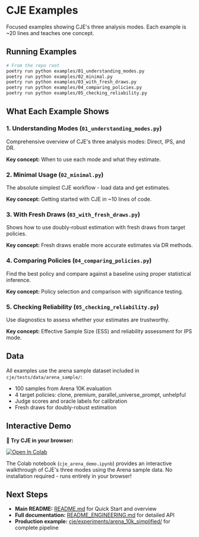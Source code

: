 # CJE Examples

Focused examples showing CJE's three analysis modes. Each example is ~20 lines and teaches one concept.

## Running Examples

```bash
# From the repo root
poetry run python examples/01_understanding_modes.py
poetry run python examples/02_minimal.py
poetry run python examples/03_with_fresh_draws.py
poetry run python examples/04_comparing_policies.py
poetry run python examples/05_checking_reliability.py
```

## What Each Example Shows

### 1. Understanding Modes (`01_understanding_modes.py`)
Comprehensive overview of CJE's three analysis modes: Direct, IPS, and DR.

**Key concept:** When to use each mode and what they estimate.

### 2. Minimal Usage (`02_minimal.py`)
The absolute simplest CJE workflow - load data and get estimates.

**Key concept:** Getting started with CJE in ~10 lines of code.

### 3. With Fresh Draws (`03_with_fresh_draws.py`)
Shows how to use doubly-robust estimation with fresh draws from target policies.

**Key concept:** Fresh draws enable more accurate estimates via DR methods.

### 4. Comparing Policies (`04_comparing_policies.py`)
Find the best policy and compare against a baseline using proper statistical inference.

**Key concept:** Policy selection and comparison with significance testing.

### 5. Checking Reliability (`05_checking_reliability.py`)
Use diagnostics to assess whether your estimates are trustworthy.

**Key concept:** Effective Sample Size (ESS) and reliability assessment for IPS mode.

## Data

All examples use the arena sample dataset included in `cje/tests/data/arena_sample/`:
- 100 samples from Arena 10K evaluation
- 4 target policies: clone, premium, parallel_universe_prompt, unhelpful
- Judge scores and oracle labels for calibration
- Fresh draws for doubly-robust estimation

## Interactive Demo

**🚀 Try CJE in your browser:**

[![Open In Colab](https://colab.research.google.com/assets/colab-badge.svg)](https://colab.research.google.com/github/cimo-labs/cje/blob/main/examples/cje_arena_demo.ipynb)

The Colab notebook (`cje_arena_demo.ipynb`) provides an interactive walkthrough of CJE's three modes using the Arena sample data. No installation required - runs entirely in your browser!

## Next Steps

- **Main README:** [README.md](../README.md) for Quick Start and overview
- **Full documentation:** [README_ENGINEERING.md](../README_ENGINEERING.md) for detailed API
- **Production example:** [cje/experiments/arena_10k_simplified/](../cje/experiments/arena_10k_simplified/) for complete pipeline
